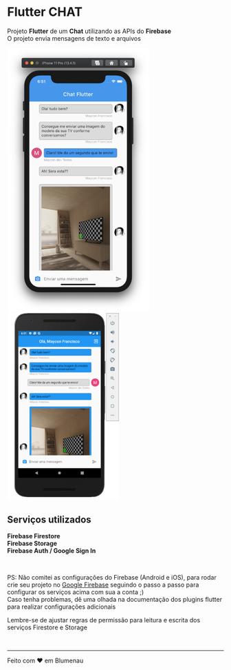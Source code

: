 # Flutter CHAT

Projeto **Flutter** de um **Chat** utilizando as APIs do **Firebase** \
O projeto envia mensagens de texto e arquivos

<img src="https://raw.githubusercontent.com/mayconfrancisco/chat-flutter-firebase/master/imgs_git/chat_flutter_ios.png" alt="Imagem do App Chat Flutter iOS" width="330px"/>

<img src="https://raw.githubusercontent.com/mayconfrancisco/chat-flutter-firebase/master/imgs_git/chat_flutter_android.png" alt="Imagem do App Chat Flutter iOS" width="260px"/>

## Serviços utilizados
**Firebase Firestore** </br>
**Firebase Storage** </br>
**Firebase Auth / Google Sign In**

</br>

PS: Não comitei as configurações do Firebase (Android e iOS), para rodar crie seu projeto no [Google Firebase](http://firebase.google.com/) seguindo o passo a passo para configurar os serviços acima com sua a conta ;) \
Caso tenha problemas, dê uma olhada na documentação dos plugins flutter para realizar configurações adicionais 

Lembre-se de ajustar regras de permissão para leitura e escrita dos serviços Firestore e Storage

</br>

---

Feito com ♥ em Blumenau
